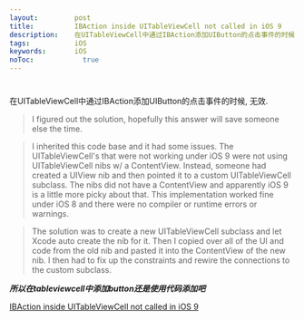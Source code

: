 ```yaml
---
layout:         post
title:          IBAction inside UITableViewCell not called in iOS 9
description:    在UITableViewCell中通过IBAction添加UIButton的点击事件的时候, 无效. 
tags:           iOS
keywords:       iOS
noToc: 			  true
---
```


#
在UITableViewCell中通过IBAction添加UIButton的点击事件的时候, 无效.

>I figured out the solution, hopefully this answer will save someone else the time.

>I inherited this code base and it had some issues. The UITableViewCell's that were not working under iOS 9 were not using UITableViewCell nibs w/ a ContentView. Instead, someone had created a UIView nib and then pointed it to a custom UITableViewCell subclass. The nibs did not have a ContentView and apparently iOS 9 is a little more picky about that. This implementation worked fine under iOS 8 and there were no compiler or runtime errors or warnings.

>The solution was to create a new UITableViewCell subclass and let Xcode auto create the nib for it. Then I copied over all of the UI and code from the old nib and pasted it into the ContentView of the new nib. I then had to fix up the constraints and rewire the connections to the custom subclass.

***所以在tableviewcell中添加button还是使用代码添加吧***


[IBAction inside UITableViewCell not called in iOS 9](http://stackoverflow.com/questions/32705171/ibaction-inside-uitableviewcell-not-called-in-ios-9)


